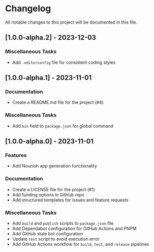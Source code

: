 # Changelog

All notable changes to this project will be documented in this file.

## [1.0.0-alpha.2] - 2023-12-03

### Miscellaneous Tasks

- Add `.editorconfig` file for consistent coding styles

## [1.0.0-alpha.1] - 2023-11-01

### Documentation

- Create a README.md file for the project (#4)

### Miscellaneous Tasks

- Add `bin` field to `package.json` for global command

## [1.0.0-alpha.0] - 2023-11-01

### Features

- Add Nounish app generation functionality

### Documentation

- Create a LICENSE file for the project (#1)
- Add funding options in GitHub repo
- Add structured templates for issues and feature requests

### Miscellaneous Tasks

- Add `build` and `publish` scripts to `package.json` file
- Add Dependabot configuration for GitHub Actions and PNPM
- Add GitHub stale bot configuration
- Update `test` script to avoid execution error
- Add GitHub Actions workflow for `build`, `test`, and `release` pipelines

<!-- generated by git-cliff -->
